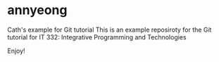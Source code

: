 # annyeong
Cath's example for Git tutorial
This is an example reposiroty for the Git tutorial for IT 332: Integrative Programming and Technologies

Enjoy!
